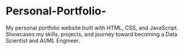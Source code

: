 # Personal-Portfolio-
My personal portfolio website built with HTML, CSS, and JavaScript. Showcases my skills, projects, and journey toward becoming a Data Scientist and AI/ML Engineer.
